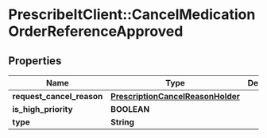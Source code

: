 # PrescribeItClient::CancelMedicationOrderReferenceApproved

## Properties
Name | Type | Description | Notes
------------ | ------------- | ------------- | -------------
**request_cancel_reason** | [**PrescriptionCancelReasonHolder**](PrescriptionCancelReasonHolder.md) |  | 
**is_high_priority** | **BOOLEAN** |  | [optional] 
**type** | **String** |  | 

